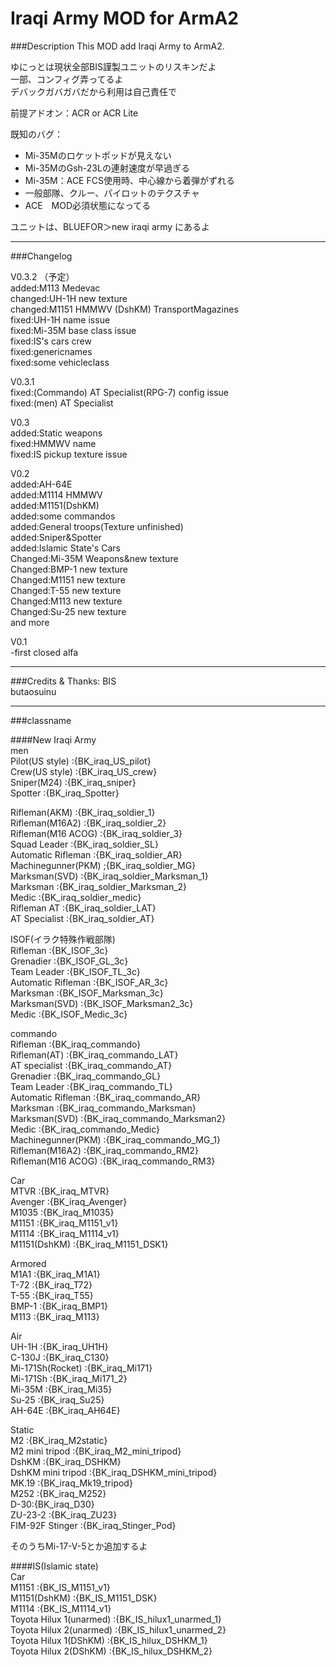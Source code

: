   
Iraqi Army MOD for ArmA2  
====
###Description
This MOD add Iraqi Army to ArmA2.  




ゆにっとは現状全部BIS謹製ユニットのリスキンだよ  
一部、コンフィグ弄ってるよ  
デバックガバガバだから利用は自己責任で

前提アドオン：ACR or ACR Lite

既知のバグ：  
* Mi-35Mのロケットポッドが見えない  
* Mi-35MのGsh-23Lの連射速度が早過ぎる  
* Mi-35M：ACE FCS使用時、中心線から着弾がずれる  
* 一般部隊、クルー、パイロットのテクスチャ  
* ACE　MOD必須状態になってる  

ユニットは、BLUEFOR＞new iraqi army にあるよ

----
###Changelog

V0.3.2 （予定）  
added:M113 Medevac  
changed:UH-1H new texture  
changed:M1151 HMMWV (DshKM) TransportMagazines  
fixed:UH-1H name issue  
fixed:Mi-35M base class issue  
fixed:IS's cars crew  
fixed:genericnames  
fixed:some vehicleclass  


V0.3.1  
fixed:(Commando) AT Specialist(RPG-7) config issue  
fixed:(men) AT Specialist  

V0.3  
added:Static weapons  
fixed:HMMWV name  
fixed:IS pickup texture issue  

V0.2  
added:AH-64E  
added:M1114 HMMWV  
added:M1151(DshKM)  
added:some commandos  
added:General troops(Texture unfinished)  
added:Sniper&Spotter  
added:Islamic State's Cars  
Changed:Mi-35M Weapons&new texture  
Changed:BMP-1 new texture  
Changed:M1151 new texture  
Changed:T-55 new texture  
Changed:M113 new texture  
Changed:Su-25 new texture  
and more  

V0.1  
-first closed alfa  

---
###Credits & Thanks:
BIS  
butaosuinu

-----
###classname

####New Iraqi Army  
men  
Pilot(US style)		:{BK\_iraq\_US\_pilot}  
Crew(US style)		:{BK\_iraq\_US\_crew}  
Sniper(M24)		:{BK\_iraq\_sniper}  
Spotter			:{BK\_iraq\_Spotter}  

Rifleman(AKM)		:{BK\_iraq\_soldier\_1}  
Rifleman(M16A2)		:{BK\_iraq\_soldier\_2}  
Rifleman(M16 ACOG)	:{BK\_iraq\_soldier\_3}  
Squad Leader		:{BK\_iraq\_soldier\_SL}  
Automatic Rifleman	:{BK\_iraq\_soldier\_AR}  
Machinegunner(PKM)	;{BK\_iraq\_soldier\_MG}  
Marksman(SVD)		:{BK\_iraq\_soldier\_Marksman\_1}  
Marksman		:{BK\_iraq\_soldier\_Marksman\_2}  
Medic			:{BK\_iraq\_soldier\_medic}  
Rifleman AT		:{BK_iraq_soldier_LAT}  
AT Specialist		:{BK_iraq_soldier_AT}  

ISOF(イラク特殊作戦部隊)  
Rifleman		:{BK\_ISOF\_3c}  
Grenadier		:{BK_ISOF_GL_3c}  
Team Leader		:{BK_ISOF_TL_3c}  
Automatic Rifleman	:{BK_ISOF_AR_3c}  
Marksman		:{BK_ISOF_Marksman_3c}  
Marksman(SVD)		:{BK_ISOF_Marksman2_3c}  
Medic			:{BK_ISOF_Medic_3c}  

commando  
Rifleman		:{BK_iraq_commando}  
Rifleman(AT)		:{BK_iraq_commando_LAT}  
AT specialist		:{BK_iraq_commando_AT}  
Grenadier		:{BK_iraq_commando_GL}  
Team Leader		:{BK_iraq_commando_TL}  
Automatic Rifleman	:{BK_iraq_commando_AR}  
Marksman		:{BK_iraq_commando_Marksman}  
Marksman(SVD)		:{BK_iraq_commando_Marksman2}  
Medic			:{BK_iraq_commando_Medic}  
Machinegunner(PKM)	:{BK_iraq_commando_MG_1}  
Rifleman(M16A2)		:{BK_iraq_commando_RM2}  
Rifleman(M16 ACOG)	:{BK_iraq_commando_RM3}  


Car		  			
MTVR			:{BK_iraq_MTVR}  
Avenger			:{BK_iraq_Avenger}  
M1035			:{BK_iraq_M1035}  
M1151			:{BK_iraq_M1151_v1}  
M1114			:{BK_iraq_M1114_v1}  
M1151(DshKM)		:{BK_iraq_M1151_DSK1}  

Armored  
M1A1			:{BK\_iraq\_M1A1}  
T-72			:{BK\_iraq\_T72}  
T-55			:{BK\_iraq\_T55}  
BMP-1			:{BK\_iraq\_BMP1}  
M113			:{BK\_iraq\_M113}  

Air   
UH-1H			:{BK\_iraq\_UH1H}  
C-130J			:{BK\_iraq\_C130}  
Mi-171Sh(Rocket)	:{BK\_iraq\_Mi171}  
Mi-171Sh		:{BK\_iraq\_Mi171\_2}  
Mi-35M			:{BK\_iraq\_Mi35}  
Su-25			:{BK\_iraq\_Su25}  
AH-64E			:{BK\_iraq\_AH64E}  

Static  
M2			:{BK\_iraq\_M2static}  
M2 mini tripod		:{BK\_iraq\_M2\_mini\_tripod}  
DshKM			:{BK\_iraq\_DSHKM}  
DshKM mini tripod	:{BK\_iraq\_DSHKM\_mini\_tripod}  
MK.19			:{BK\_iraq\_Mk19\_tripod}  
M252			:{BK\_iraq\_M252}  
D-30:{BK\_iraq\_D30}  
ZU-23-2			:{BK\_iraq\_ZU23}  
FIM-92F Stinger		:{BK\_iraq\_Stinger\_Pod}  


そのうちMi-17-V-5とか追加するよ


####IS(Islamic state)  
Car  
M1151			:{BK\_IS\_M1151\_v1}  
M1151(DshKM)		:{BK\_IS\_M1151\_DSK}  
M1114			:{BK\_IS\_M1114\_v1}  
Toyota Hilux 1(unarmed)	:{BK\_IS\_hilux1\_unarmed\_1}  
Toyota Hilux 2(unarmed)	:{BK\_IS\_hilux1\_unarmed\_2}  
Toyota Hilux 1(DShKM)	:{BK\_IS\_hilux\_DSHKM\_1}  
Toyota Hilux 2(DShKM)	:{BK\_IS\_hilux\_DSHKM\_2}  

